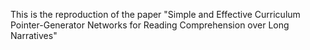 This is the reproduction of the paper "Simple and Effective Curriculum Pointer-Generator Networks for Reading Comprehension over Long Narratives"
